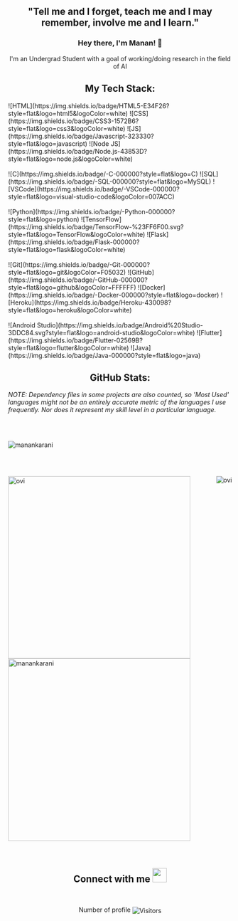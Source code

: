 <h2 align="center">"Tell me and I forget, teach me and I may remember, involve me and I learn."</h2>
<h3 align="center" style="border-bottom : none">Hey there, I'm Manan! 👋</h3>
<p align="center">I'm an Undergrad Student with a goal of working/doing research in the field of AI</p>
<!--
**manankarani/manankarani** is a ✨ _special_ ✨ repository because its `README.md` (this file) appears on your GitHub profile.-->

<h2 align="center">My Tech Stack:</h2>
![HTML](https://img.shields.io/badge/HTML5-E34F26?style=flat&logo=html5&logoColor=white) 
![CSS](https://img.shields.io/badge/CSS3-1572B6?style=flat&logo=css3&logoColor=white) 
![JS](https://img.shields.io/badge/Javascript-323330?style=flat&logo=javascript) 
![Node JS](https://img.shields.io/badge/Node.js-43853D?style=flat&logo=node.js&logoColor=white)  
<br><br>
![C](https://img.shields.io/badge/-C-000000?style=flat&logo=C)
![SQL](https://img.shields.io/badge/-SQL-000000?style=flat&logo=MySQL)
![VSCode](https://img.shields.io/badge/-VSCode-000000?style=flat&logo=visual-studio-code&logoColor=007ACC)
<br><br>
![Python](https://img.shields.io/badge/-Python-000000?style=flat&logo=python)
![TensorFlow](https://img.shields.io/badge/TensorFlow-%23FF6F00.svg?style=flat&logo=TensorFlow&logoColor=white) 
![Flask](https://img.shields.io/badge/Flask-000000?style=flat&logo=flask&logoColor=white) 
<br><br>
![Git](https://img.shields.io/badge/-Git-000000?style=flat&logo=git&logoColor=F05032) 
![GitHub](https://img.shields.io/badge/-GitHub-000000?style=flat&logo=github&logoColor=FFFFFF) 
![Docker](https://img.shields.io/badge/-Docker-000000?style=flat&logo=docker) 
![Heroku](https://img.shields.io/badge/Heroku-430098?style=flat&logo=heroku&logoColor=white) 
<br><br>
![Android Studio](https://img.shields.io/badge/Android%20Studio-3DDC84.svg?style=flat&logo=android-studio&logoColor=white)  
![Flutter](https://img.shields.io/badge/Flutter-02569B?style=flat&logo=flutter&logoColor=white)
![Java](https://img.shields.io/badge/Java-000000?style=flat&logo=java) 



<h2 align="center">GitHub Stats:</h2>

_NOTE: Dependency files in some projects are also counted, so 'Most Used' languages might not be an entirely accurate metric of the languages I use frequently. Nor does it represent my skill level in a particular language._

<br><br>
<p align="left"><img src="https://github-profile-trophy.vercel.app/?username=manankarani&theme=darkhub&column=7&margin-w=50&margin-h=50" alt="manankarani"/></p>

<br><br>
<p><img align="right" src="https://github-readme-stats.vercel.app/api/top-langs?username=manankarani&show_icons=true&locale=en&layout=compact&theme=chartreuse-dark&langs_count=6" alt="ovi" /></p>
<p>&nbsp;<img align="left" src="https://github-readme-stats.vercel.app/api?username=manankarani&show_icons=true&count_private=true&include_all_commits=true&locale=en&theme=chartreuse-dark" alt="ovi" width="410" /></p>
<br><br><br><br><br><br><br><br>

<p><img aligh="left" src="https://github-readme-streak-stats.herokuapp.com/?user=manankarani&theme=chartreuse-dark" alt="manankarani" width="410" /></p>

<br>
<h2 align="center">Connect with me <img src="https://media.giphy.com/media/LnQjpWaON8nhr21vNW/giphy.gif" height="32"></h2>

<br>                       
<p align=center>Number of profile <img align=center  src="https://visitor-badge.laobi.icu/badge?page_id=manankarani.manankarani" alt="Visitors"> </p> 

